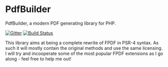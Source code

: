 # PdfBuilder
PdfBuilder, a modern PDF generating library for PHP.

[![Gitter](https://badges.gitter.im/bubach/PdfBuilder.svg)](https://gitter.im/bubach/PdfBuilder?utm_source=badge&utm_medium=badge&utm_campaign=pr-badge&utm_content=badge) [![Build Status](https://travis-ci.org/bubach/PdfBuilder.svg?branch=master)](https://travis-ci.org/bubach/PdfBuilder)

This library aims at being a complete rewrite of FPDF in PSR-4 syntax. As such it will mostly contain
the original methods and use the same licensing.  I will try and incooperate some of the most popular
FPDF extensions as I go along - feel free to help me out!
